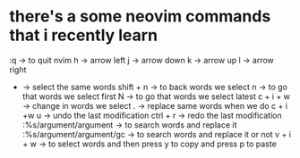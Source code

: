 # there's a some neovim commands that i recently learn

:q -> to quit nvim
h -> arrow left
j -> arrow down
k -> arrow up
l -> arrow right
* -> select the same words
shift + n -> to back words we select
n -> to go that words we select first
N -> to go that words we select latest
c + i + w -> change in words we select
. -> replace same words when we do c + i +w
u -> undo the last modification
ctrl + r -> redo the last modification
:%s/argument/argument -> to search words and replace it
:%s/argument/argument/gc -> to search words and replace it or not
v + i + w -> to select words and then press y to copy and press p to paste


